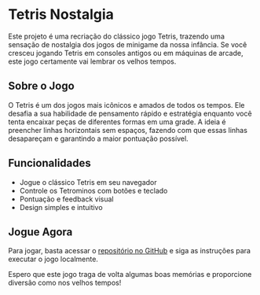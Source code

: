 # Tetris Nostalgia

Este projeto é uma recriação do clássico jogo Tetris, trazendo uma sensação de nostalgia dos jogos de minigame da nossa infância. Se você cresceu jogando Tetris em consoles antigos ou em máquinas de arcade, este jogo certamente vai lembrar os velhos tempos.

## Sobre o Jogo

O Tetris é um dos jogos mais icônicos e amados de todos os tempos. Ele desafia a sua habilidade de pensamento rápido e estratégia enquanto você tenta encaixar peças de diferentes formas em uma grade. A ideia é preencher linhas horizontais sem espaços, fazendo com que essas linhas desapareçam e garantindo a maior pontuação possível.

## Funcionalidades

- Jogue o clássico Tetris em seu navegador
- Controle os Tetrominos com botões e teclado
- Pontuação e feedback visual
- Design simples e intuitivo

## Jogue Agora

Para jogar, basta acessar o [repositório no GitHub](https://github.com/Sousa-Edson/tetris) e siga as instruções para executar o jogo localmente.

Espero que este jogo traga de volta algumas boas memórias e proporcione diversão como nos velhos tempos!

